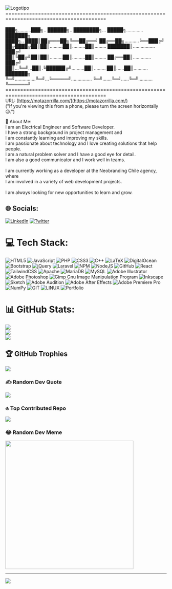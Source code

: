 ![Logotipo](https://motazorrilla.com/assets/images/Motazorrilla.png)
========================================================================================<br>
<br>
███╗..........███╗.. ██████╗.. ████████╗... █████╗............. ███████╗ <br>
████╗.. ████║██╔═══██╗╚══██╔══╝ ██╔══██╗...........╚══███╔╝<br>
██╔████╔██║██║..........██║..........██║......... ███████║................. ███╔╝ <br>
██║╚██╔╝██║██║..........██║..........██║......... ██╔══██║.............. ███╔╝  <br>
██║...╚═╝...██║.╚██████╔╝..........██║......... ██║......██║........... ███████╗<br>
╚═╝................╚═╝...╚═════╝................ ╚═╝.......╚═╝......╚═╝........... ╚══════╝ <br>
========================================================================================<br>
URL: [https://motazorrilla.com/](https://motazorrilla.com/)   <br>
("If you're viewing this from a phone, please turn the screen horizontally 😉.")

💫 About Me:<br>
I am an Electrical Engineer and Software Developer. <br>I have a strong background in project management and <br>I am constantly learning and improving my skills.<br>I am passionate about technology and I love creating solutions that help people. <br>I am a natural problem solver and I have a good eye for detail. <br>I am also a good communicator and I work well in teams.<br><br>I am currently working as a developer at the Neobranding Chile agency, where <br>I am involved in a variety of web development projects.<br><br>I am always looking for new opportunities to learn and grow.


## 🌐 Socials:
[![LinkedIn](https://img.shields.io/badge/LinkedIn-%230077B5.svg?logo=linkedin&logoColor=white)](https://linkedin.com/in/héctor-mota-2b172771) [![Twitter](https://img.shields.io/badge/Twitter-%231DA1F2.svg?logo=Twitter&logoColor=white)](https://twitter.com/@motazorrilla) 

# 💻 Tech Stack:
![HTML5](https://img.shields.io/badge/html5-%23E34F26.svg?style=for-the-badge&logo=html5&logoColor=white) ![JavaScript](https://img.shields.io/badge/javascript-%23323330.svg?style=for-the-badge&logo=javascript&logoColor=%23F7DF1E) ![PHP](https://img.shields.io/badge/php-%23777BB4.svg?style=for-the-badge&logo=php&logoColor=white) ![CSS3](https://img.shields.io/badge/css3-%231572B6.svg?style=for-the-badge&logo=css3&logoColor=white) ![C++](https://img.shields.io/badge/c++-%2300599C.svg?style=for-the-badge&logo=c%2B%2B&logoColor=white) ![LaTeX](https://img.shields.io/badge/latex-%23008080.svg?style=for-the-badge&logo=latex&logoColor=white) ![DigitalOcean](https://img.shields.io/badge/DigitalOcean-%230167ff.svg?style=for-the-badge&logo=digitalOcean&logoColor=white) ![Bootstrap](https://img.shields.io/badge/bootstrap-%23563D7C.svg?style=for-the-badge&logo=bootstrap&logoColor=white) ![jQuery](https://img.shields.io/badge/jquery-%230769AD.svg?style=for-the-badge&logo=jquery&logoColor=white) ![Laravel](https://img.shields.io/badge/laravel-%23FF2D20.svg?style=for-the-badge&logo=laravel&logoColor=white) ![NPM](https://img.shields.io/badge/NPM-%23000000.svg?style=for-the-badge&logo=npm&logoColor=white) ![NodeJS](https://img.shields.io/badge/node.js-6DA55F?style=for-the-badge&logo=node.js&logoColor=white) ![GitHub](https://img.shields.io/badge/GitHub-%23121011.svg?style=for-the-badge&logo=github&logoColor=white) ![React](https://img.shields.io/badge/react-%2320232a.svg?style=for-the-badge&logo=react&logoColor=%2361DAFB) ![TailwindCSS](https://img.shields.io/badge/tailwindcss-%2338B2AC.svg?style=for-the-badge&logo=tailwind-css&logoColor=white) ![Apache](https://img.shields.io/badge/apache-%23D42029.svg?style=for-the-badge&logo=apache&logoColor=white) ![MariaDB](https://img.shields.io/badge/MariaDB-003545?style=for-the-badge&logo=mariadb&logoColor=white) ![MySQL](https://img.shields.io/badge/mysql-%2300f.svg?style=for-the-badge&logo=mysql&logoColor=white) ![Adobe Illustrator](https://img.shields.io/badge/adobeillustrator-%23FF9A00.svg?style=for-the-badge&logo=adobeillustrator&logoColor=white) ![Adobe Photoshop](https://img.shields.io/badge/adobephotoshop-%2331A8FF.svg?style=for-the-badge&logo=adobephotoshop&logoColor=white) ![Gimp Gnu Image Manipulation Program](https://img.shields.io/badge/Gimp-657D8B?style=for-the-badge&logo=gimp&logoColor=FFFFFF) ![Inkscape](https://img.shields.io/badge/Inkscape-e0e0e0?style=for-the-badge&logo=inkscape&logoColor=080A13) ![Sketch](https://img.shields.io/badge/Sketch-FFB387?style=for-the-badge&logo=sketch&logoColor=black) ![Adobe Audition](https://img.shields.io/badge/Adobe%20Audition-9999FF.svg?style=for-the-badge&logo=Adobe%20Audition&logoColor=white) ![Adobe After Effects](https://img.shields.io/badge/Adobe%20After%20Effects-9999FF.svg?style=for-the-badge&logo=Adobe%20After%20Effects&logoColor=white) ![Adobe Premiere Pro](https://img.shields.io/badge/Adobe%20Premiere%20Pro-9999FF.svg?style=for-the-badge&logo=Adobe%20Premiere%20Pro&logoColor=white) ![NumPy](https://img.shields.io/badge/numpy-%23013243.svg?style=for-the-badge&logo=numpy&logoColor=white) ![GIT](https://img.shields.io/badge/Git-fc6d26?style=for-the-badge&logo=git&logoColor=white) ![LINUX](https://img.shields.io/badge/Linux-FCC624?style=for-the-badge&logo=linux&logoColor=black) ![Portfolio](https://img.shields.io/badge/Portfolio-%23000000.svg?style=for-the-badge&logo=firefox&logoColor=#FF7139)
# 📊 GitHub Stats:
![](https://github-readme-stats.vercel.app/api?username=motazorrilla&theme=dark&hide_border=false&include_all_commits=false&count_private=false)<br/>
![](https://github-readme-streak-stats.herokuapp.com/?user=motazorrilla&theme=dark&hide_border=false)<br/>
![](https://github-readme-stats.vercel.app/api/top-langs/?username=motazorrilla&theme=dark&hide_border=false&include_all_commits=false&count_private=false&layout=compact)

## 🏆 GitHub Trophies
![](https://github-profile-trophy.vercel.app/?username=motazorrilla&theme=juicyfresh&no-frame=false&no-bg=false&margin-w=4)

### ✍️ Random Dev Quote
![](https://quotes-github-readme.vercel.app/api?type=horizontal&theme=radical)

### 🔝 Top Contributed Repo
![](https://github-contributor-stats.vercel.app/api?username=motazorrilla&limit=5&theme=dark&combine_all_yearly_contributions=true)

### 😂 Random Dev Meme
<img src='https://randommeme-five.vercel.app/' style="height: 400px;"/>

---
[![](https://visitcount.itsvg.in/api?id=motazorrilla&icon=0&color=0)](https://visitcount.itsvg.in)

<!-- Proudly created with GPRM ( https://gprm.itsvg.in ) -->
